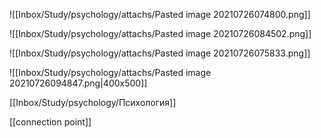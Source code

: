 




![[Inbox/Study/psychology/attachs/Pasted image 20210726074800.png]]

![[Inbox/Study/psychology/attachs/Pasted image 20210726084502.png]]

![[Inbox/Study/psychology/attachs/Pasted image 20210726075833.png]]

![[Inbox/Study/psychology/attachs/Pasted image 20210726094847.png|400x500]]



[[Inbox/Study/psychology/Психология]]


[[connection point]]